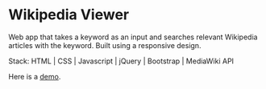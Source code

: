 # Wikipedia Viewer
Web app that takes a keyword as an input and searches relevant Wikipedia articles with the keyword. Built using a responsive design.

Stack: HTML | CSS | Javascript | jQuery | Bootstrap | MediaWiki API

Here is a [demo]("https://senemsoy.github.io/searchwikipedia/").
